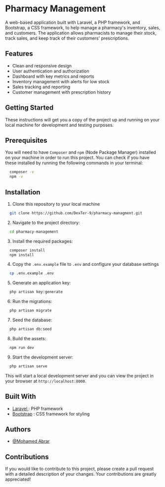 
# Pharmacy Management

A web-based application built with Laravel, a PHP framework, and Bootstrap, a CSS framework, to help manage a pharmacy's inventory, sales, and customers. The application allows pharmacists to manage their stock, track sales, and keep track of their customers' prescriptions.



## Features

- Clean and responsive design
- User authentication and authorization
- Dashboard with key metrics and reports
- Inventory management with alerts for low stock
- Sales tracking and reporting
- Customer management with prescription history

## Getting Started

These instructions will get you a copy of the project up and running on your local machine for development and testing purposes.

## Prerequisites

You will need to have `Composer` and `npm` (Node Package Manager) installed on your machine in order to run this project. You can check if you have these installed by running the following commands in your terminal:
```bash
  composer -v
  npm -v

```

## Installation

1. Clone this repository to your local machine


```bash
  git clone https://github.com/DexTer-9/pharmacy-managment.git
```

2. Navigate to the project directory:

```bash
  cd pharmacy-management

```
3. Install the required packages:

```bash
  composer install
  npm install

```
4. Copy the `.env.example` file to `.env` and configure your database settings

```bash
  cp .env.example .env

```
5. Generate an application key:

```bash
  php artisan key:generate

```
6. Run the migrations:

```bash
  php artisan migrate

```
7. Seed the database:

```bash
  php artisan db:seed

```
8. Build the assets:

```bash
  npm run dev

```
9. Start the development server:

```bash
  php artisan serve

```
This will start a local development server and you can view the project in your browser at `http://localhost:8000`.


## Built With

- [Laravel ](https://laravel.com/) :  PHP framework
- [Bootstrap](https://getbootstrap.com/) : CSS framework for styling


## Authors

- [@Mohamed Abrar](https://www.github.com/DexTer-9)


## Contributions

If you would like to contribute to this project, please create a pull request with a detailed description of your changes. Your contributions are greatly appreciated!


